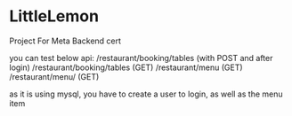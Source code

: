 # LittleLemon
Project For Meta Backend cert

you can test below api:
/restaurant/booking/tables (with POST and after login)
/restaurant/booking/tables (GET)
/restaurant/menu (GET)
/restaurant/menu/<int> (GET)

as it is using mysql, 
you have to create a user to login, as well as the menu item
